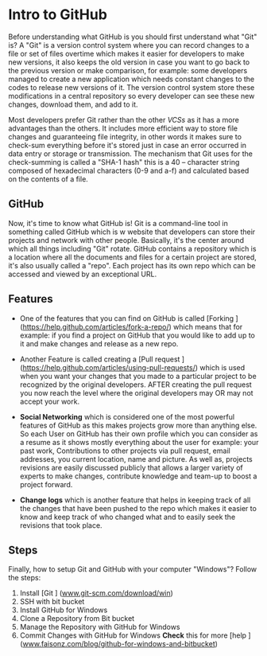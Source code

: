 # Intro to GitHub	 
Before understanding what GitHub is you should first understand what "Git" is? A "Git" is a version control system where you can record changes to a file or set of files overtime which makes it easier for developers to make new versions, it also keeps the old version in case you want to go back to the previous version or make comparison, for example: some developers managed to create a new application which needs constant changes to the codes to release new versions of it. The version control system store these modifications in a central repository so every developer can see these new changes, download them, and add to it.
	 
Most developers prefer Git rather than the other *VCSs* as it has a more advantages than the others. It includes more efficient way to store file changes and guaranteeing file integrity, in other words it makes sure to check-sum everything before it's stored just in case an error occurred in data entry or storage or transmission. The mechanism that Git uses for the check-summing is called a "SHA-1 hash" this is a 40 – character string composed of hexadecimal characters (0-9 and a-f) and calculated based on the contents of a file.

## GitHub
Now, it's time to know what GitHub is! Git is a command-line tool in something called GitHub which is w website that developers can store their projects and network with other people. Basically, it's the center around which all things including "Git" rotate. GitHub contains a repository which is a location where all the documents and files for a certain project are stored, it's also usually called a "repo". Each project has its own repo which can be accessed and viewed by an exceptional URL. 

## Features 
- One of the features that you can find on GitHub is called [Forking ] (https://help.github.com/articles/fork-a-repo/) which means that for example: if you find a project on GitHub that you would like to add up to it and make changes and release as a new repo.

- Another Feature is called creating a [Pull request ] (https://help.github.com/articles/using-pull-requests/) which is used when you want your changes that you made to a particular project to be recognized by the original developers. AFTER creating the pull request you now reach the level where the original developers may OR may not accept your work.

- **Social Networking** which is considered one of the most powerful features of GitHub as this makes projects grow more than anything else. So each User on GitHub has their own profile which you can consider as a resume as it shows mostly everything about the user for example: your past work, Contributions to other projects via pull request, email addresses, you current location, name and picture. As well as, projects revisions are easily discussed publicly that allows a larger variety of experts to make changes, contribute knowledge and team-up to boost a project forward.

- **Change logs** which is another feature that helps in keeping track of all the changes that have been pushed to the repo which makes it easier to know and keep track of who changed what and to easily seek the revisions that took place.

## Steps	
Finally, how to setup Git and GitHub with your computer "Windows"? Follow the steps:

1. Install [Git ] (www.git-scm.com/download/win)
2. SSH with bit bucket
3. Install GitHub for Windows	
4. Clone a Repository from Bit bucket
5. Manage the Repository with GitHub for Windows 
6. Commit Changes with GitHub for Windows
**Check** this for more [help ] (www.faisonz.com/blog/github-for-windows-and-bitbucket)